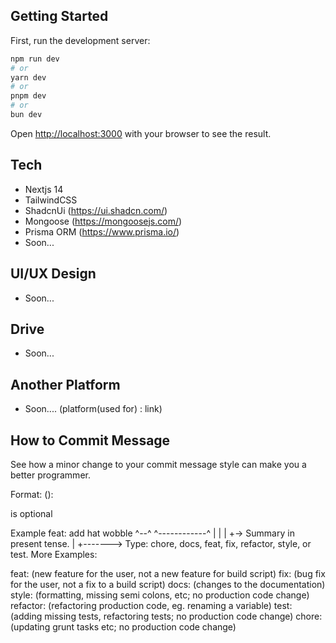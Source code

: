 ## Getting Started

First, run the development server:

```bash
npm run dev
# or
yarn dev
# or
pnpm dev
# or
bun dev
```

Open [http://localhost:3000](http://localhost:3000) with your browser to see the result.

## Tech

- Nextjs 14
- TailwindCSS
- ShadcnUi (https://ui.shadcn.com/)
- Mongoose (https://mongoosejs.com/)
- Prisma ORM (https://www.prisma.io/)
- Soon...

## UI/UX Design

- Soon...

## Drive

- Soon...

## Another Platform

- Soon.... (platform(used for) : link)

## How to Commit Message

See how a minor change to your commit message style can make you a better programmer.

Format: <type>(<scope>): <subject>

<scope> is optional

Example
feat: add hat wobble
^--^ ^------------^
| |
| +-> Summary in present tense.
|
+-------> Type: chore, docs, feat, fix, refactor, style, or test.
More Examples:

feat: (new feature for the user, not a new feature for build script)
fix: (bug fix for the user, not a fix to a build script)
docs: (changes to the documentation)
style: (formatting, missing semi colons, etc; no production code change)
refactor: (refactoring production code, eg. renaming a variable)
test: (adding missing tests, refactoring tests; no production code change)
chore: (updating grunt tasks etc; no production code change)
